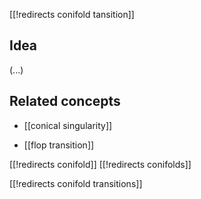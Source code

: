 [[!redirects conifold tansition]]


## Idea

(...)

## Related concepts

* [[conical singularity]]

* [[flop transition]]

[[!redirects conifold]]
[[!redirects conifolds]]


[[!redirects conifold transitions]]